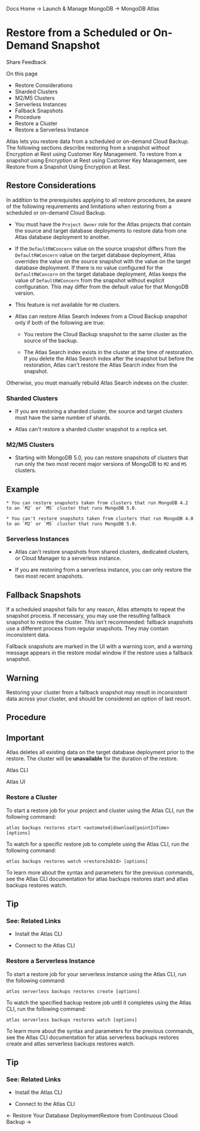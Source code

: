 Docs Home → Launch & Manage MongoDB → MongoDB Atlas

# Restore from a Scheduled or On-Demand Snapshot

Share Feedback

On this page

  * Restore Considerations
  * Sharded Clusters
  * M2/M5 Clusters
  * Serverless Instances
  * Fallback Snapshots
  * Procedure
  * Restore a Cluster
  * Restore a Serverless Instance

Atlas lets you restore data from a scheduled or on-demand Cloud Backup. The
following sections describe restoring from a snapshot _without_ Encryption at
Rest using Customer Key Management. To restore from a snapshot using
Encryption at Rest using Customer Key Management, see Restore from a Snapshot
Using Encryption at Rest.

## Restore Considerations

In addition to the prerequisites applying to all restore procedures, be aware
of the following requirements and limitations when restoring from a scheduled
or on-demand Cloud Backup.

  * You must have the `Project Owner` role for the Atlas projects that contain the source and target database deployments to restore data from one Atlas database deployment to another.

  * If the `DefaultRWConcern` value on the source snapshot differs from the `DefaultRWConcern` value on the target database deployment, Atlas overrides the value on the source snapshot with the value on the target database deployment. If there is no value configured for the `DefaultRWConcern` on the target database deployment, Atlas keeps the value of `DefaultRWConcern` from the snapshot without explicit configuration. This may differ from the default value for that MongoDB version.

  * This feature is not available for `M0` clusters.

  * Atlas can restore Atlas Search indexes from a Cloud Backup snapshot only if both of the following are true:

    * You restore the Cloud Backup snapshot to the same cluster as the source of the backup.

    * The Atlas Search index exists in the cluster at the time of restoration. If you delete the Atlas Search index after the snapshot but before the restoration, Atlas can't restore the Atlas Search index from the snapshot.

Otherwise, you must manually rebuild Atlas Search indexes on the cluster.

### Sharded Clusters

  * If you are restoring a sharded cluster, the source and target clusters must have the same number of shards.

  * Atlas can't restore a sharded cluster snapshot to a replica set.

### M2/M5 Clusters

  * Starting with MongoDB 5.0, you can restore snapshots of clusters that run only the two most recent major versions of MongoDB to `M2` and `M5` clusters.

## Example

    * You can restore snapshots taken from clusters that run MongoDB 4.2 to an `M2` or `M5` cluster that runs MongoDB 5.0.

    * You can't restore snapshots taken from clusters that run MongoDB 4.0 to an `M2` or `M5` cluster that runs MongoDB 5.0.

### Serverless Instances

  * Atlas can't restore snapshots from shared clusters, dedicated clusters, or Cloud Manager to a serverless instance.

  * If you are restoring from a serverless instance, you can only restore the two most recent snapshots.

## Fallback Snapshots

If a scheduled snapshot fails for any reason, Atlas attempts to repeat the
snapshot process. If necessary, you may use the resulting fallback snapshot to
restore the cluster. This isn't recommended: fallback snapshots use a
different process from regular snapshots. They may contain inconsistent data.

Fallback snapshots are marked in the UI with a warning icon, and a warning
message appears in the restore modal window if the restore uses a fallback
snapshot.

## Warning

Restoring your cluster from a fallback snapshot may result in inconsistent
data across your cluster, and should be considered an option of last resort.

## Procedure

## Important

Atlas deletes all existing data on the target database deployment prior to the
restore. The cluster will be **unavailable** for the duration of the restore.

Atlas CLI

Atlas UI

### Restore a Cluster

To start a restore job for your project and cluster using the Atlas CLI, run
the following command:

    
    
    atlas backups restores start <automated|download|pointInTime> [options]  
      
  
To watch for a specific restore job to complete using the Atlas CLI, run the
following command:

    
    
    atlas backups restores watch <restoreJobId> [options]  
      
  
To learn more about the syntax and parameters for the previous commands, see
the Atlas CLI documentation for atlas backups restores start and atlas backups
restores watch.

## Tip

### See: Related Links

  * Install the Atlas CLI

  * Connect to the Atlas CLI

### Restore a Serverless Instance

To start a restore job for your serverless instance using the Atlas CLI, run
the following command:

    
    
    atlas serverless backups restores create [options]  
      
  
To watch the specified backup restore job until it completes using the Atlas
CLI, run the following command:

    
    
    atlas serverless backups restores watch [options]  
      
  
To learn more about the syntax and parameters for the previous commands, see
the Atlas CLI documentation for atlas serverless backups restores create and
atlas serverless backups restores watch.

## Tip

### See: Related Links

  * Install the Atlas CLI

  * Connect to the Atlas CLI

← Restore Your Database DeploymentRestore from Continuous Cloud Backup →

